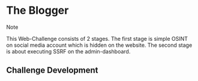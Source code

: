 # The Blogger

> [!NOTE]
>
> This Web-Challenge consists of 2 stages. 
> The first stage is simple OSINT on social media account which is hidden on the website.
> The second stage is about executing SSRF on the admin-dashboard.

## Challenge Development

